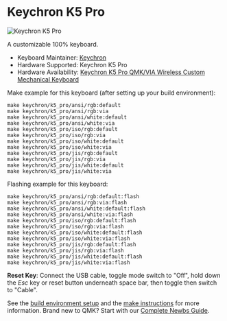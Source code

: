 # Keychron K5 Pro

![Keychron K5 Pro](https://github.com/Keychron/ProductImage/blob/main/K_Pro/K5_Pro.JPG?raw=true)

A customizable 100% keyboard.

* Keyboard Maintainer: [Keychron](https://github.com/keychron)
* Hardware Supported: Keychron K5 Pro
* Hardware Availability: [Keychron K5 Pro QMK/VIA Wireless Custom Mechanical Keyboard](https://www.keychron.com/products/keychron-k5-pro-qmk-via-wireless-custom-mechanical-keyboard)

Make example for this keyboard (after setting up your build environment):

    make keychron/k5_pro/ansi/rgb:default
    make keychron/k5_pro/ansi/rgb:via
    make keychron/k5_pro/ansi/white:default
    make keychron/k5_pro/ansi/white:via
    make keychron/k5_pro/iso/rgb:default
    make keychron/k5_pro/iso/rgb:via
    make keychron/k5_pro/iso/white:default
    make keychron/k5_pro/iso/white:via
    make keychron/k5_pro/jis/rgb:default
    make keychron/k5_pro/jis/rgb:via
    make keychron/k5_pro/jis/white:default
    make keychron/k5_pro/jis/white:via

Flashing example for this keyboard:

    make keychron/k5_pro/ansi/rgb:default:flash
    make keychron/k5_pro/ansi/rgb:via:flash
    make keychron/k5_pro/ansi/white:default:flash
    make keychron/k5_pro/ansi/white:via:flash
    make keychron/k5_pro/iso/rgb:default:flash
    make keychron/k5_pro/iso/rgb:via:flash
    make keychron/k5_pro/iso/white:default:flash
    make keychron/k5_pro/iso/white:via:flash
    make keychron/k5_pro/jis/rgb:default:flash
    make keychron/k5_pro/jis/rgb:via:flash
    make keychron/k5_pro/jis/white:default:flash
    make keychron/k5_pro/jis/white:via:flash

**Reset Key**: Connect the USB cable, toggle mode switch to "Off", hold down the *Esc* key or reset button underneath space bar, then toggle then switch to "Cable".

See the [build environment setup](https://docs.qmk.fm/#/getting_started_build_tools) and the [make instructions](https://docs.qmk.fm/#/getting_started_make_guide) for more information. Brand new to QMK? Start with our [Complete Newbs Guide](https://docs.qmk.fm/#/newbs).
